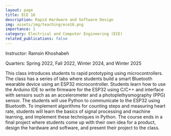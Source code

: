 ```yaml
---
layout: page
title: ECE 16
description: Rapid Hardware and Software Design
img: assets/img/teaching/ece16.png
importance: 1
category: Electrical and Computer Engineering (ECE)
related_publications: false
---
```


Instructor: Ramsin Khoshabeh

Quarters: Spring 2022, Fall 2022, Winter 2024, and Winter 2025

This class introduces students to rapid prototyping using microcontrollers. The class has a series of labs where students build a smart Bluetooth wearable device using an ESP32 microcontroller. Students learn how to use the Arduino IDE to write firmware for the ESP32 using C/C++ and interface with sensors such as an accelerometer and a photoplethysmography (PPG) sensor. The students will use Python to communicate to the ESP32 using Bluetooth. To implement algorithms for counting steps and measuring heart rate, students will learn the basics of signal processing and machine learning, and implement these techniques in Python. The course ends in a final project where students come up with their own idea for a product, design the hardware and software, and present their project to the class.